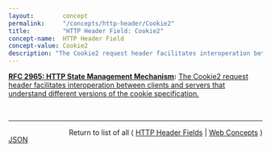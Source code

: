 ```yaml
---
layout:        concept
permalink:     "/concepts/http-header/Cookie2"
title:         "HTTP Header Field: Cookie2"
concept-name:  HTTP Header Field
concept-value: Cookie2
description: "The Cookie2 request header facilitates interoperation between clients and servers that understand different versions of the cookie specification."
---
```


**[RFC 2965: HTTP State Management Mechanism](/specs/IETF/RFC/2965 "This document specifies a way to create a stateful session with Hypertext Transfer Protocol (HTTP) requests and responses. It describes three new headers, Cookie, Cookie2, and Set-Cookie2, which carry state information between participating origin servers and user agents. The method described here differs from Netscape's Cookie proposal [Netscape], but it can interoperate with HTTP/1.0 user agents that use Netscape's method."):** [The Cookie2 request header facilitates interoperation between clients and servers that understand different versions of the cookie specification.](http://tools.ietf.org/html/rfc2965#section-3.3 "Read documentation for HTTP Header Field &#34;Cookie2&#34;")

<br/>
<hr/>

<p style="float : left"><a href="./Cookie2.json" title="JSON representing this particular Web Concept value">JSON</a></p>
<p style="text-align: right">Return to list of all ( <a href="../http-headers">HTTP Header Fields</a> | <a href="../">Web Concepts</a> )</p>
